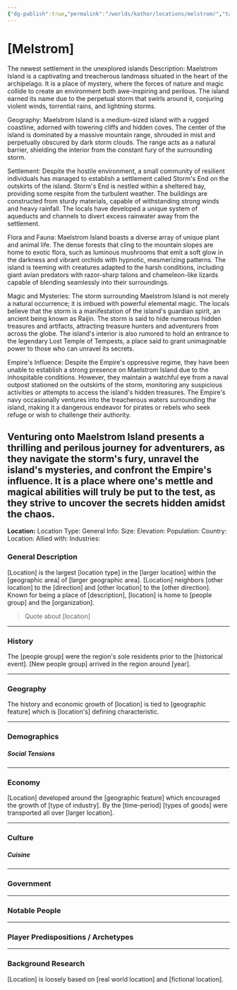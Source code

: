 ```yaml
---
{"dg-publish":true,"permalink":"/worlds/kathor/locations/melstrom/","tags":["Kathor"]}
---
```


# [Melstrom]

The newest settlement in the unexplored islands
Description: Maelstrom Island is a captivating and treacherous landmass situated in the heart of the archipelago. It is a place of mystery, where the forces of nature and magic collide to create an environment both awe-inspiring and perilous. The island earned its name due to the perpetual storm that swirls around it, conjuring violent winds, torrential rains, and lightning storms.

Geography: Maelstrom Island is a medium-sized island with a rugged coastline, adorned with towering cliffs and hidden coves. The center of the island is dominated by a massive mountain range, shrouded in mist and perpetually obscured by dark storm clouds. The range acts as a natural barrier, shielding the interior from the constant fury of the surrounding storm.

Settlement: Despite the hostile environment, a small community of resilient individuals has managed to establish a settlement called Storm's End on the outskirts of the island. Storm's End is nestled within a sheltered bay, providing some respite from the turbulent weather. The buildings are constructed from sturdy materials, capable of withstanding strong winds and heavy rainfall. The locals have developed a unique system of aqueducts and channels to divert excess rainwater away from the settlement.

Flora and Fauna: Maelstrom Island boasts a diverse array of unique plant and animal life. The dense forests that cling to the mountain slopes are home to exotic flora, such as luminous mushrooms that emit a soft glow in the darkness and vibrant orchids with hypnotic, mesmerizing patterns. The island is teeming with creatures adapted to the harsh conditions, including giant avian predators with razor-sharp talons and chameleon-like lizards capable of blending seamlessly into their surroundings.

Magic and Mysteries: The storm surrounding Maelstrom Island is not merely a natural occurrence; it is imbued with powerful elemental magic. The locals believe that the storm is a manifestation of the island's guardian spirit, an ancient being known as Raijin. The storm is said to hide numerous hidden treasures and artifacts, attracting treasure hunters and adventurers from across the globe. The island's interior is also rumored to hold an entrance to the legendary Lost Temple of Tempests, a place said to grant unimaginable power to those who can unravel its secrets.

Empire's Influence: Despite the Empire's oppressive regime, they have been unable to establish a strong presence on Maelstrom Island due to the inhospitable conditions. However, they maintain a watchful eye from a naval outpost stationed on the outskirts of the storm, monitoring any suspicious activities or attempts to access the island's hidden treasures. The Empire's navy occasionally ventures into the treacherous waters surrounding the island, making it a dangerous endeavor for pirates or rebels who seek refuge or wish to challenge their authority.

Venturing onto Maelstrom Island presents a thrilling and perilous journey for adventurers, as they navigate the storm's fury, unravel the island's mysteries, and confront the Empire's influence. It is a place where one's mettle and magical abilities will truly be put to the test, as they strive to uncover the secrets hidden amidst the chaos.
---
**Location:**
Location Type:
General Info:
Size:
Elevation:
Population:
Country:
Location:
Allied with:
Industries:


### General Description

[Location] is the largest [location type] in the [larger location] within the [geographic area] of [larger geographic area]. [Location] neighbors [other location] to the [direction] and [other location] to the [other direction]. Known for being a place of [description], [location] is home to [people group] and the [organization].

> Quote about [location]

---
### History
The [people group] were the region's sole residents prior to the [historical event]. [New people group] arrived in the region around [year].

---
### Geography

The history and economic growth of [location] is tied to [geographic feature] which is [location's] defining characteristic.

---
### Demographics

##### Social Tensions

---
### Economy
[Location] developed around the [geographic feature] which encouraged the growth of [type of industry]. By the [time-period] [types of goods] were transported all over [larger location].

--- 
### Culture

##### Cuisine

---
### Government

---
### Notable People

---
### Player Predispositions / Archetypes

---
### Background Research

[Location] is loosely based on [real world location] and [fictional location].